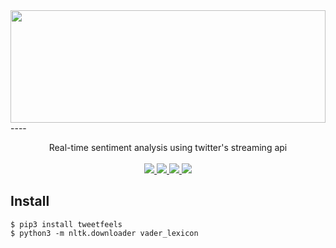 <image src="https://uclatommy.github.io/tweetfeels/images/tweetfeels.svg" width="100%" height="180">
----
<p align="center">
Real-time sentiment analysis using twitter's streaming api <br><br>
<a href="https://travis-ci.org/uclatommy/tweetfeels">
    <image src="https://travis-ci.org/uclatommy/tweetfeels.svg?branch=master">
</a>
<a href="https://github.com/uclatommy/tweetfeels/issues">
     <img src="https://img.shields.io/github/issues/uclatommy/tweetfeels.svg">
</a>
<a href="https://www.python.org/">
     <img src="https://img.shields.io/badge/python-3.6%2B-blue.svg">
</a>
<a href="https://www.clahub.com/agreements/uclatommy/tweetfeels">
     <img src="https://img.shields.io/badge/CLA-open-brightgreen.svg">
</a>
</p>

## Install
```
$ pip3 install tweetfeels
$ python3 -m nltk.downloader vader_lexicon
```
